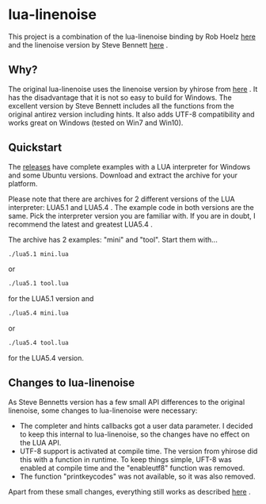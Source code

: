 lua-linenoise
===========

This project is a combination of the lua-linenoise binding by Rob Hoelz [here](https://github.com/hoelzro/lua-linenoise) and the linenoise version by Steve Bennett [here](https://github.com/msteveb/linenoise) .

## Why?
The original lua-linenoise uses the linenoise version by yhirose from [here](https://github.com/yhirose/linenoise/tree/utf8-support) . It has the disadvantage that it is not so easy to build for Windows. The excellent version by Steve Bennett includes all the functions from the original antirez version including hints. It also adds UTF-8 compatibility and works great on Windows (tested on Win7 and Win10).

## Quickstart

The [releases](https://github.com/muhkuh-sys/com.github.hoelzro-lua-linenoise/releases) have complete examples with a LUA interpreter for Windows and some Ubuntu versions. Download and extract the archive for your platform.

Please note that there are archives for 2 different versions of the LUA interpreter: LUA5.1 and LUA5.4 . The example code in both versions are the same. Pick the interpreter version you are familiar with. If you are in doubt, I recommend the latest and greatest LUA5.4 .

The archive has 2 examples: "mini" and "tool". Start them with...

```sh
./lua5.1 mini.lua
```
or 
```sh
./lua5.1 tool.lua
```

for the LUA5.1 version and

```sh
./lua5.4 mini.lua
```
or 
```sh
./lua5.4 tool.lua
```
for the LUA5.4 version.

## Changes to lua-linenoise

As Steve Bennetts version has a few small API differences to the original linenoise, some changes to lua-linenoise were necessary:

* The completer and hints callbacks got a user data parameter. I decided to keep this internal to lua-linenoise, so the changes have no effect on the LUA API.
* UTF-8 support is activated at compile time. The version from yhirose did this with a function in runtime. To keep things simple, UFT-8 was enabled at compile time and the "enableutf8" function was removed.
* The function "printkeycodes" was not available, so it was also removed.

Apart from these small changes, everything still works as described [here](https://github.com/hoelzro/lua-linenoise#usage) .
